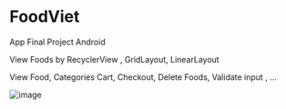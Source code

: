 # FoodViet
App Final Project Android

View Foods by RecyclerView , GridLayout, LinearLayout

View Food, Categories
Cart,
Checkout,
Delete Foods,
Validate input , ...

![image](https://user-images.githubusercontent.com/65383137/159978345-67f48962-0250-4356-85ae-5f2f2a85bfd9.png)


